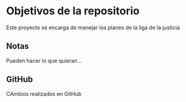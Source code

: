 # Objetivos de la repositorio

Este proyecto se encarga de manejar los planes de la liga de la justicia


## Notas
Pueden hacer lo que quieran...

## GitHub
CAmbios realizados en GitHub
